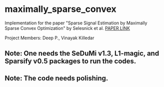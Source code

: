 # maximally_sparse_convex
Implementation for the paper "Sparse Signal Estimation by Maximally Sparse Convex Optimization" by Selesnick et al. [PAPER LINK](https://ieeexplore.ieee.org/document/6705656/citations#citations)

Project Members: Deep P., Vinayak Killedar

## Note: One needs the SeDuMi v1.3, L1-magic, and  Sparsify v0.5 packages to run the codes. 
## Note: The code needs polishing.
